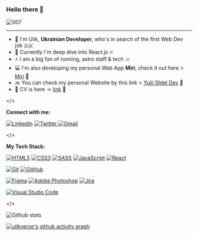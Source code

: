 ### Hello there 👋

<!-- ![image](https://user-images.githubusercontent.com/53697952/226103431-621090c1-0bd5-417b-b866-4a92b8a915d1.png) -->
![007](https://user-images.githubusercontent.com/53697952/226103528-0f52a344-19d9-4a6c-8056-7eb69eb83be4.gif)

***

<!--
**ulikverse/ulikverse** is a ✨ _special_ ✨ repository because its `README.md` (this file) appears on your GitHub profile.

Here are some ideas to get you started:

- 🔭 I’m currently working on ...
- 🌱 I’m currently learning ...
- 👯 I’m looking to collaborate on ...
- 🤔 I’m looking for help with ...
- 💬 Ask me about ...
- 📫 How to reach me: ...
- 😄 Pronouns: ...
- ⚡ Fun fact: ...
-->

- 🌟 I'm Ulik, **Ukrainian Developer**, who's in search of the first Web Dev job 🇺🇦
- 🌱 Currently I'm deep dive into React.js 🔥
- ⚡ I am a big fan of running, astro staff & tech ☺️
- 💻 I'm also developing my personal Web App **Miri**, check it out here > [Miri](https://app-miri.netlify.app/) 🔗
- 🔜 You can check my personal Website by this link > [Yulii Shtel Dev](https://portfolio-website-five-blush.vercel.app/#section-contact) 🔗
- 📄 CV is here -> [link](https://drive.google.com/file/d/1hvwSPKUTBBLVXqUew-sN4YQ2YIeJtkIH/view?usp=sharing) 🔗

</>

**Connect with me:**

[![LinkedIn](https://img.shields.io/badge/linkedin-%230077B5.svg?style=for-the-badge&logo=linkedin&logoColor=white)](https://www.linkedin.com/in/yuliishtel/)
[![Twitter](https://img.shields.io/badge/Twitter-%231DA1F2.svg?style=for-the-badge&logo=Twitter&logoColor=white)
](https://twitter.com/uuuuulik)
[![Gmail](https://img.shields.io/badge/Gmail-D14836?style=for-the-badge&logo=gmail&logoColor=white)](mailto:ulik1shtel@gmail.com)

</>

**My Tech Stack:**

[![HTML5](https://img.shields.io/badge/html5-%23E34F26.svg?style=for-the-badge&logo=html5&logoColor=white)](https://www.youtube.com/watch?v=ok-plXXHlWw)
[![CSS3](https://img.shields.io/badge/css3-%231572B6.svg?style=for-the-badge&logo=css3&logoColor=white)](https://www.youtube.com/watch?v=OEV8gMkCHXQ)
[![SASS](https://img.shields.io/badge/SASS-hotpink.svg?style=for-the-badge&logo=SASS&logoColor=white)](https://www.youtube.com/watch?v=akDIJa0AP5c)
[![JavaScript](https://img.shields.io/badge/javascript-%23323330.svg?style=for-the-badge&logo=javascript&logoColor=%23F7DF1E)](https://www.youtube.com/watch?v=DHjqpvDnNGE)
[![React](https://img.shields.io/badge/React-20232A?style=for-the-badge&logo=react&logoColor=61DAFB)](https://www.youtube.com/watch?v=Tn6-PIqc4UM)

[![Git](https://img.shields.io/badge/git-%23F05033.svg?style=for-the-badge&logo=git&logoColor=white)](https://www.youtube.com/watch?v=hwP7WQkmECE)
[![GitHub](https://img.shields.io/badge/github-%23121011.svg?style=for-the-badge&logo=github&logoColor=white)](https://www.youtube.com/watch?v=pBy1zgt0XPc)

[![Figma](https://img.shields.io/badge/figma-%23F24E1E.svg?style=for-the-badge&logo=figma&logoColor=white)](https://www.youtube.com/watch?v=Cx2dkpBxst8)
[![Adobe Photoshop](https://img.shields.io/badge/adobe%20photoshop-%2331A8FF.svg?style=for-the-badge&logo=adobe%20photoshop&logoColor=white)](https://www.youtube.com/watch?v=RGSN4S5jn4o)
[![Jira](https://img.shields.io/badge/jira-%230A0FFF.svg?style=for-the-badge&logo=jira&logoColor=white)](https://www.youtube.com/watch?v=xrCJv0fTyR8)

[![Visual Studio Code](https://img.shields.io/badge/Visual%20Studio%20Code-0078d7.svg?style=for-the-badge&logo=visual-studio-code&logoColor=white)](https://www.youtube.com/watch?v=KMxo3T_MTvY)

</>

![Github stats](https://github-readme-stats.vercel.app/api?username=ulikverse&bg_color=141322&color=ff4500&show_icons=true&count_private=true)

<!-- 
![Top Languages Card](https://github-readme-stats.vercel.app/api/top-langs/?username=ulikverse)
 -->
 
<!-- 
[![Ulik's github activity graph](https://github-readme-activity-graph.cyclic.app/graph?username=ulikverse&bg_color=141322&color=ff4500&line=ff4500&point=992900&area=true&hide_border=true)](https://github.com/ashutosh00710/github-readme-activity-graph)
-->


[![ulikverse's github activity graph](https://github-readme-activity-graph.vercel.app/graph?username=ulikverse&bg_color=141322&color=ff4500&line=ff4500&point=992900&)](https://github.com/ashutosh00710/github-readme-activity-graph)
